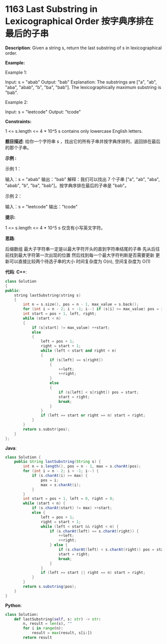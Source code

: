 # 1163 Last Substring in Lexicographical Order 按字典序排在最后的子串

__Description__:
Given a string s, return the last substring of s in lexicographical order.

__Example:__

Example 1:

Input: s = "abab"
Output: "bab"
Explanation: The substrings are ["a", "ab", "aba", "abab", "b", "ba", "bab"]. The lexicographically maximum substring is "bab".

Example 2:

Input: s = "leetcode"
Output: "tcode"

__Constraints:__

1 <= s.length <= 4 * 10^5
s contains only lowercase English letters.

__题目描述__:
给你一个字符串 s ，找出它的所有子串并按字典序排列，返回排在最后的那个子串。

__示例 :__

示例 1：

输入：s = "abab"
输出："bab"
解释：我们可以找出 7 个子串 ["a", "ab", "aba", "abab", "b", "ba", "bab"]。按字典序排在最后的子串是 "bab"。

示例 2：

输入：s = "leetcode"
输出："tcode"

__提示:__

1 <= s.length <= 4 * 10^5
s 仅含有小写英文字符。

__思路__:

后缀数组
最大子字符串一定是以最大字符开头的直到字符串结尾的子串
先从后往前找到最大字符第一次出现的位置
然后找到每一个最大字符判断是否需要更新
更新可以直接比较两个待选子串的大小
时间复杂度为 O(n), 空间复杂度为 O(1)

__代码__:
__C++__:

```C++
class Solution 
{
public:
    string lastSubstring(string s) 
    {
        int n = s.size(), pos = n - 1, max_value = s.back();
        for (int i = n - 2; i > -1; i--) if (s[i] >= max_value) pos = i, max_value = s[i];
        int start = pos + 1, left, right;
        while (start < n) 
        {
            if (s[start] != max_value) ++start;
            else 
            {
                left = pos + 1;
                right = start + 1;
                while (left < start and right < n) 
                {
                    if (s[left] == s[right])
                    {
                        ++left;
                        ++right;
                    }
                    else 
                    {
                        if (s[left] < s[right]) pos = start;
                        start = right;
                        break;
                    } 
                }
                if (left == start or right == n) start = right;
            }
        }
        return s.substr(pos);
    }
};
```

__Java__:

```Java
class Solution {
    public String lastSubstring(String s) {
        int n = s.length(), pos = n - 1, max = s.charAt(pos);
        for (int i = n - 2; i > -1; i--) {
            if (s.charAt(i) >= max) {
                pos = i;
                max = s.charAt(i);
            }
        }
        int start = pos + 1, left = 0, right = 0;
        while (start < n) {
            if (s.charAt(start) != max) ++start;
            else {
                left = pos + 1;
                right = start + 1;
                while (left < start && right < n) {
                    if (s.charAt(left) == s.charAt(right)) {
                        ++left; 
                        ++right;
                    } else {
                        if (s.charAt(left) < s.charAt(right)) pos = start;
                        start = right;
                        break;
                    } 
                }
                if (left == start || right == n) start = right;
            }
        }
        return s.substring(pos);
    }
}
```

__Python__:

```Python
class Solution:
    def lastSubstring(self, s: str) -> str:
        n, result = len(s), ""
        for i in range(n):
            result = max(result, s[i:])
        return result
```
